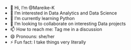 - 👋 Hi, I’m @Mareike-K
- 👀 I’m interested in Data Analytics and Data Science
- 🌱 I’m currently learning Python
- 💞️ I’m looking to collaborate on interesting Data projects
- 📫 How to reach me: Tag me in a discussion
- 😄 Pronouns: she/her
- ⚡ Fun fact: I take things very literally

<!---
Mareike-K/Mareike-K is a ✨ special ✨ repository because its `README.md` (this file) appears on your GitHub profile.
You can click the Preview link to take a look at your changes.
--->
